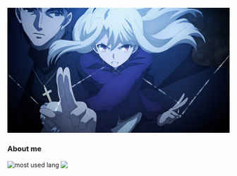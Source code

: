 ![iriya](https://raw.githubusercontent.com/KotoriK/KotoriK/main/iriya.png)
### About me
<img align="center" alt="most used lang" src="https://github-readme-stats.vercel.app/api/top-langs/?username=KotoriK&layout=compact&theme=calm&hide_border=true&langs_count=6&exclude_repo=bspart"/>
<img align="center" src="https://github-readme-stats.vercel.app/api?username=KotoriK&layout=compact&theme=calm&hide_border=true&hide=issues&show_icons=true"/>
<!--
**KotoriK/KotoriK** is a ✨ _special_ ✨ repository because its `README.md` (this file) appears on your GitHub profile.
Here are some ideas to get you started:

- 🔭 I’m currently working on ...
- 🌱 I’m currently learning ...
- 👯 I’m looking to collaborate on ...
- 🤔 I’m looking for help with ...
- 💬 Ask me about ...
- 📫 How to reach me: ...
- 😄 Pronouns: ...
- ⚡ Fun fact: ...
-->
